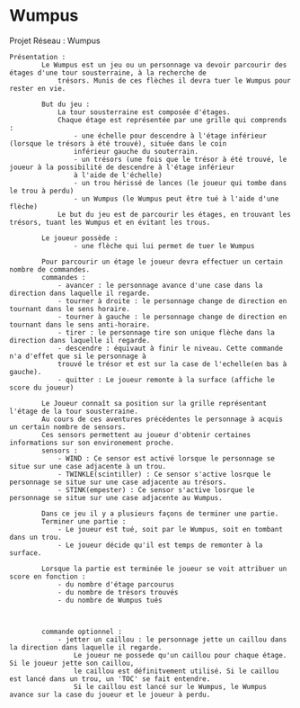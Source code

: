 Wumpus
======

Projet Réseau :  Wumpus

    Présentation :
  			Le Wumpus est un jeu ou un personnage va devoir parcourir des étages d'une tour sousterraine, à la recherche de
				trésors. Munis de ces flèches il devra tuer le Wumpus pour rester en vie.
			
			But du jeu :
				La tour sousterraine est composée d'étages.
				Chaque étage est représentée par une grille qui comprends :
					- une échelle pour descendre à l'étage inférieur (lorsque le trésors à été trouvé), située dans le coin
					inférieur gauche du souterrain.
					- un trésors (une fois que le trésor à été trouvé, le joueur à la possibilité de descendre à l'étage inférieur
					à l'aide de l'échelle)
					- un trou hérissé de lances (le joueur qui tombe dans le trou à perdu)
					- un Wumpus (le Wumpus peut être tué à l'aide d'une flèche)
				Le but du jeu est de parcourir les étages, en trouvant les trésors, tuant les Wumpus et en évitant les trous.
				
			Le joueur possède :
					- une flèche qui lui permet de tuer le Wumpus
					
			Pour parcourir un étage le joueur devra effectuer un certain nombre de commandes.
			commandes :
				- avancer : le personnage avance d'une case dans la direction dans laquelle il regarde.
				- tourner à droite : le personnage change de direction en tournant dans le sens horaire.
				- tourner à gauche : le personnage change de direction en tournant dans le sens anti-horaire.
				- tirer : le personnage tire son unique flèche dans la direction dans laquelle il regarde.
				- descendre : équivaut à finir le niveau. Cette commande n'a d'effet que si le personnage à 
				trouvé le trésor et est sur la case de l'echelle(en bas à gauche).
				- quitter : Le joueur remonte à la surface (affiche le score du joueur)
				
			Le Joueur connaît sa position sur la grille représentant l'étage de la tour sousterraine.
			Au cours de ces aventures précédentes le personnage à acquis un certain nombre de sensors.
			Ces sensors permettent au joueur d'obtenir certaines informations sur son environement proche.
			sensors :
				- WIND : Ce sensor est activé lorsque le personnage se situe sur une case adjacente à un trou.
				- TWINKLE(scintiller) : Ce sensor s'active losrque le personnage se situe sur une case adjacente au trésors.
				- STINK(empester) : Ce sensor s'active losrque le personnage se situe sur une case adjacente au Wumpus.
				
			Dans ce jeu il y a plusieurs façons de terminer une partie.
			Terminer une partie :
				- Le joueur est tué, soit par le Wumpus, soit en tombant dans un trou.
				- Le joueur décide qu'il est temps de remonter à la surface.
			
			Lorsque la partie est terminée le joueur se voit attribuer un score en fonction :
				- du nombre d'étage parcourus
				- du nombre de trésors trouvés
				- du nombre de Wumpus tués
				
			
					
			commande optionnel :
				- jetter un caillou : le personnage jette un caillou dans la direction dans laquelle il regarde.
					Le joueur ne possede qu'un caillou pour chaque étage. Si le joueur jette son caillou,
					le caillou est définitvement utilisé. Si le caillou est lancé dans un trou, un 'TOC' se fait entendre.
					Si le caillou est lancé sur le Wumpus, le Wumpus avance sur la case du joueur et le joueur à perdu.

